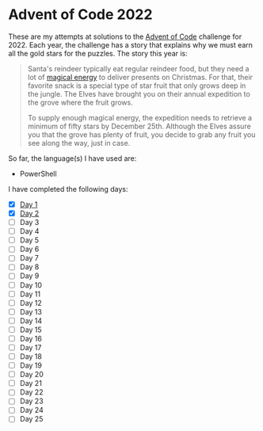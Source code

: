 # Advent of Code 2022

These are my attempts at solutions to the [Advent of Code](https://adventofcode.com/2022) challenge for 2022. Each year, the challenge has a story that explains why we must earn all the gold stars for the puzzles. The story this year is:

> Santa's reindeer typically eat regular reindeer food, but they need a lot of [magical energy](https://adventofcode.com/2018/day/25) to deliver presents on Christmas. For that, their favorite snack is a special type of star fruit that only grows deep in the jungle. The Elves have brought you on their annual expedition to the grove where the fruit grows.
>
> To supply enough magical energy, the expedition needs to retrieve a minimum of fifty stars by December 25th. Although the Elves assure you that the grove has plenty of fruit, you decide to grab any fruit you see along the way, just in case.

So far, the language\(s\) I have used are:

- PowerShell

I have completed the following days:

- [x] [Day 1](https://github.com/jtrucken/advent-of-code/tree/main/2022/day-1)
- [x] [Day 2](https://github.com/jtrucken/advent-of-code/tree/main/2022/day-2)
- [ ] Day 3
- [ ] Day 4
- [ ] Day 5
- [ ] Day 6
- [ ] Day 7
- [ ] Day 8
- [ ] Day 9
- [ ] Day 10
- [ ] Day 11
- [ ] Day 12
- [ ] Day 13
- [ ] Day 14
- [ ] Day 15
- [ ] Day 16
- [ ] Day 17
- [ ] Day 18
- [ ] Day 19
- [ ] Day 20
- [ ] Day 21
- [ ] Day 22
- [ ] Day 23
- [ ] Day 24
- [ ] Day 25
